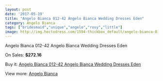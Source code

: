 ```yaml
---
layout: post
date: '2017-05-19'
title: "Angelo Bianca 012-42 Angelo Bianca Wedding Dresses Eden"
category: Angelo Bianca
tags: ["bridesmaid","unique","angelo","rosy","little"]
image: http://img.hectodress.com/1594-thickbox_default/angelo-bianca-012-42-angelo-bianca-wedding-dresses-eden.jpg
---
```

Angelo Bianca 012-42 Angelo Bianca Wedding Dresses Eden

On Sales: **$272.16**
<a href="https://www.hectodress.com/angelo-bianca/969-angelo-bianca-012-42-angelo-bianca-wedding-dresses-eden.html"><amp-img layout="responsive" width="600" height="600" src="//img.hectodress.com/1594-thickbox_default/angelo-bianca-012-42-angelo-bianca-wedding-dresses-eden.jpg" alt="Angelo Bianca 012-42 Angelo Bianca Wedding Dresses Eden 0" /></a>

Buy it: [Angelo Bianca 012-42 Angelo Bianca Wedding Dresses Eden](https://www.hectodress.com/angelo-bianca/969-angelo-bianca-012-42-angelo-bianca-wedding-dresses-eden.html "Angelo Bianca 012-42 Angelo Bianca Wedding Dresses Eden")

View more: [Angelo Bianca](https://www.hectodress.com/14-angelo-bianca "Angelo Bianca")